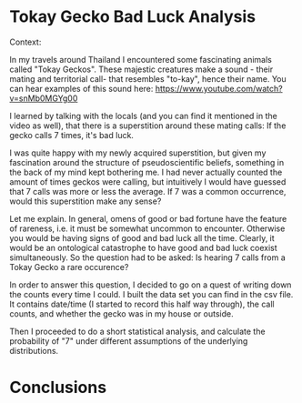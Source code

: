 # Tokay Gecko Bad Luck Analysis

Context:

In my travels around Thailand I encountered some fascinating animals called "Tokay Geckos".
These majestic creatures make a sound - their mating and territorial call- that resembles "to-kay", hence their name. You can hear examples of this sound here: https://www.youtube.com/watch?v=snMb0MGYg00

I learned by talking with the locals (and you can find it mentioned in the video as well), that there is a superstition around these mating calls: If the gecko calls 7 times, it's bad luck.

I was quite happy with my newly acquired superstition, but given my fascination around the structure of pseudoscientific beliefs, something in the back of my mind kept bothering me. I had never actually counted the amount of times geckos were calling, but intuitively I would have guessed that 7 calls was more or less the average. If 7 was a common occurrence, would this superstition make any sense?

Let me explain. In general, omens of good or bad fortune have the feature of rareness, i.e. it must be somewhat uncommon to encounter. Otherwise you would be having signs of good and bad luck all the time. Clearly, it would be an ontological catastrophe to have good and bad luck coexist simultaneously. So the question had to be asked: Is hearing 7 calls from a Tokay Gecko a rare occurence?

In order to answer this question, I decided to go on a quest of writing down the counts every time I could. I built the data set you can find in the csv file. It contains date/time (I started to record this half way through), the call counts, and whether the gecko was in my house or outside.

Then I proceeded to do a short statistical analysis, and calculate the probability of "7" under different assumptions of the underlying distributions.

# Conclusions


